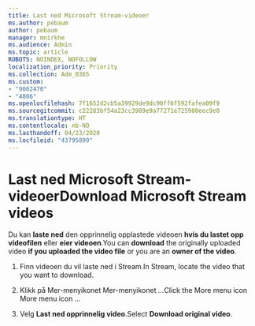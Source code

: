 ```yaml
---
title: Last ned Microsoft Stream-videoer
ms.author: pebaum
author: pebaum
manager: mnirkhe
ms.audience: Admin
ms.topic: article
ROBOTS: NOINDEX, NOFOLLOW
localization_priority: Priority
ms.collection: Adm_O365
ms.custom:
- "9002470"
- "4806"
ms.openlocfilehash: 7f1652d2cb5a39929de9dc90ff6f592fafea09f9
ms.sourcegitcommit: c22283bf54a23cc3989e9a77271e725980eec9e0
ms.translationtype: HT
ms.contentlocale: nb-NO
ms.lasthandoff: 04/23/2020
ms.locfileid: "43795899"
---
```

# <a name="download-microsoft-stream-videos"></a><span data-ttu-id="e41d8-102">Last ned Microsoft Stream-videoer</span><span class="sxs-lookup"><span data-stu-id="e41d8-102">Download Microsoft Stream videos</span></span>

<span data-ttu-id="e41d8-103">Du kan **laste ned** den opprinnelig opplastede videoen **hvis du lastet opp videofilen** eller **eier videoen**.</span><span class="sxs-lookup"><span data-stu-id="e41d8-103">You can **download** the originally uploaded video **if you uploaded the video file** or you are an **owner of the video**.</span></span>

1. <span data-ttu-id="e41d8-104">Finn videoen du vil laste ned i Stream.</span><span class="sxs-lookup"><span data-stu-id="e41d8-104">In Stream, locate the video that you want to download.</span></span>

2. <span data-ttu-id="e41d8-105">Klikk på Mer-menyikonet Mer-menyikonet *…*</span><span class="sxs-lookup"><span data-stu-id="e41d8-105">Click the More menu icon More menu icon *...*</span></span>

3. <span data-ttu-id="e41d8-106">Velg **Last ned opprinnelig video**.</span><span class="sxs-lookup"><span data-stu-id="e41d8-106">Select **Download original video**.</span></span>
